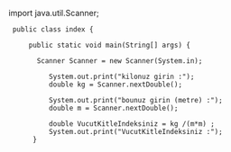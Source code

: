 import java.util.Scanner;
     
     public class index {
         
         public static void main(String[] args) {
           
           Scanner Scanner = new Scanner(System.in);

              System.out.print("kilonuz girin :");
              double kg = Scanner.nextDouble();

              System.out.print("bounuz girin (metre) :");
              double m = Scanner.nextDouble();

              double VucutKitleIndeksiniz = kg /(m*m) ;
              System.out.print("VucutKitleIndeksiniz :");
          }
